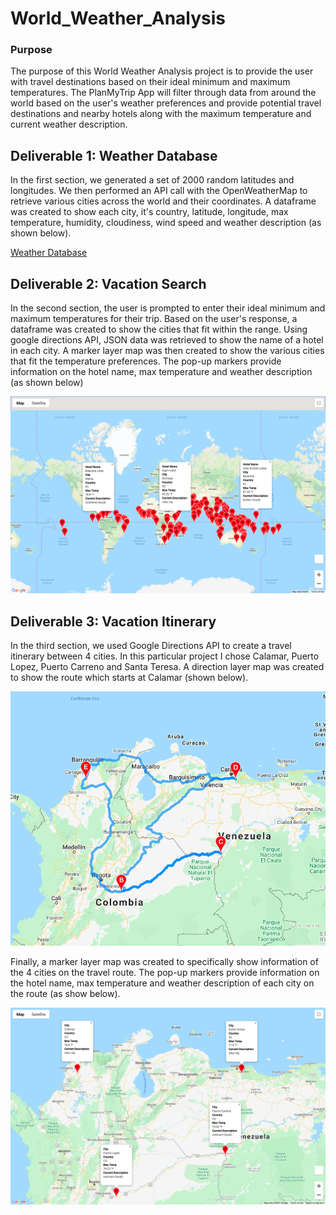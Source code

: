 # World_Weather_Analysis

### Purpose 
The purpose of this World Weather Analysis project is to provide the user with travel destinations based on their ideal minimum and maximum temperatures. The PlanMyTrip App will filter through data from around the world based on the user's weather preferences and provide potential travel destinations and nearby hotels along with the maximum temperature and current weather description. 

## Deliverable 1: Weather Database
In the first section, we generated a set of 2000 random latitudes and longitudes. We then performed an API call with the OpenWeatherMap to retrieve various cities across the world and their coordinates. A dataframe was created to show each city, it's country, latitude, longitude, max temperature, humidity, cloudiness, wind speed and weather description (as shown below). 

[Weather Database](Weather_Database/WeatherPy_Database.csv)

## Deliverable 2: Vacation Search 
In the second section, the user is prompted to enter their ideal minimum and maximum temperatures for their trip. Based on the user's response, a dataframe was created to show the cities that fit within the range. Using google directions API, JSON data was retrieved to show the name of a hotel in each city. A marker layer map was then created to show the various cities that fit the temperature preferences. The pop-up markers provide information on the hotel name, max temperature and weather description (as shown below)

![Vacation Search](Vacation_Search/WeatherPy_vacation_map.png)

## Deliverable 3: Vacation Itinerary 
In the third section, we used Google Directions API to create a travel itinerary between 4 cities. In this particular project I chose Calamar, Puerto Lopez, Puerto Carreno and Santa Teresa. A direction layer map was created to show the route which starts at Calamar (shown below). 

![Vacation Route](Vacation_Itinerary/WeatherPy_travel_map.png)

Finally, a marker layer map was created to specifically show information of the 4 cities on the travel route. The pop-up markers provide information on the hotel name, max temperature and weather description of each city on the route (as show below).

![Vacation Route Marker Map](Vacation_Itinerary/WeatherPy_travel_map_markers.png)
